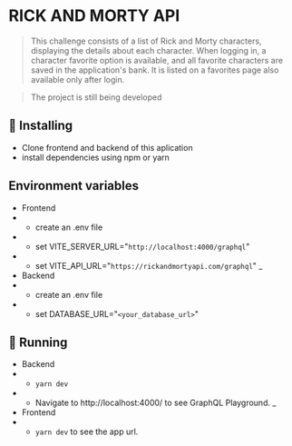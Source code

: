 # RICK AND MORTY API

> This challenge consists of a list of Rick and Morty characters, displaying the details about each character. 
> When logging in, a character favorite option is available, and all favorite characters are saved in the application's bank.
> It is listed on a favorites page also available only after login.

> The project is still being developed

## 🚀 Installing

* Clone frontend and backend of this aplication
* install dependencies using npm or yarn

## Environment variables

* Frontend
* * create an .env file
* * set VITE_SERVER_URL="`http://localhost:4000/graphql`"
* * set VITE_API_URL="`https://rickandmortyapi.com/graphql`"
_
* Backend
* * create an .env file
* * set DATABASE_URL="`<your_database_url>`"

## 🚀 Running

* Backend
* * `yarn dev`
* * Navigate to http://localhost:4000/ to see GraphQL Playground.
_
* Frontend
* * `yarn dev` to see the app url.
